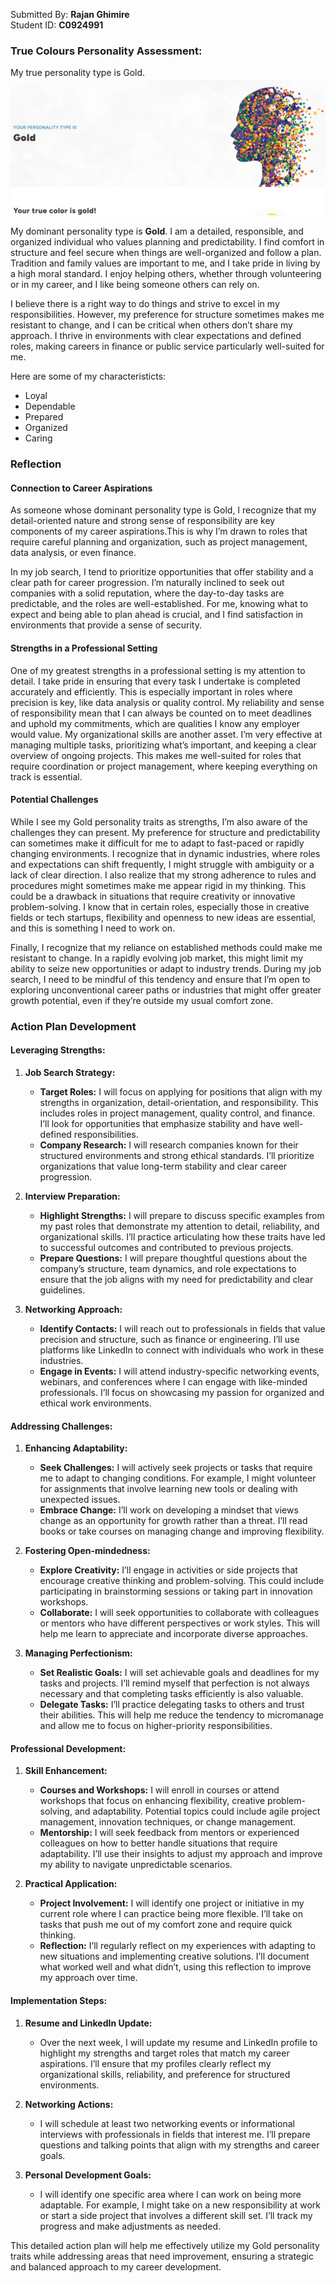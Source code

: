 Submitted By: **Rajan Ghimire** <br>
Student ID: **C0924991** <br>

### True Colours Personality Assessment:


My true personality type is Gold. 
![](2024-08-12_09-26.png)

My dominant personality type is **Gold**. I am a detailed, responsible, and organized individual who values planning and predictability. I find comfort in structure and feel secure when things are well-organized and follow a plan. Tradition and family values are important to me, and I take pride in living by a high moral standard. I enjoy helping others, whether through volunteering or in my career, and I like being someone others can rely on.

I believe there is a right way to do things and strive to excel in my responsibilities. However, my preference for structure sometimes makes me resistant to change, and I can be critical when others don’t share my approach. I thrive in environments with clear expectations and defined roles, making careers in finance or public service particularly well-suited for me.

Here are some of my characteristicts: 

- Loyal
- Dependable 
- Prepared 
- Organized 
- Caring

### Reflection

#### Connection to Career Aspirations

As someone whose dominant personality type is Gold, I recognize that my detail-oriented nature and strong sense of responsibility are key components of my career aspirations.This is why I’m drawn to roles that require careful planning and organization, such as project management, data analysis, or even finance.

In my job search, I tend to prioritize opportunities that offer stability and a clear path for career progression. I’m naturally inclined to seek out companies with a solid reputation, where the day-to-day tasks are predictable, and the roles are well-established. For me, knowing what to expect and being able to plan ahead is crucial, and I find satisfaction in environments that provide a sense of security.

#### Strengths in a Professional Setting

One of my greatest strengths in a professional setting is my attention to detail. I take pride in ensuring that every task I undertake is completed accurately and efficiently. This is especially important in roles where precision is key, like data analysis or quality control. My reliability and sense of responsibility mean that I can always be counted on to meet deadlines and uphold my commitments, which are qualities I know any employer would value.
My organizational skills are another asset. I’m very effective at managing multiple tasks, prioritizing what’s important, and keeping a clear overview of ongoing projects. This makes me well-suited for roles that require coordination or project management, where keeping everything on track is essential.

#### Potential Challenges

While I see my Gold personality traits as strengths, I’m also aware of the challenges they can present. My preference for structure and predictability can sometimes make it difficult for me to adapt to fast-paced or rapidly changing environments. I recognize that in dynamic industries, where roles and expectations can shift frequently, I might struggle with ambiguity or a lack of clear direction.
I also realize that my strong adherence to rules and procedures might sometimes make me appear rigid in my thinking. This could be a drawback in situations that require creativity or innovative problem-solving. I know that in certain roles, especially those in creative fields or tech startups, flexibility and openness to new ideas are essential, and this is something I need to work on.

Finally, I recognize that my reliance on established methods could make me resistant to change. In a rapidly evolving job market, this might limit my ability to seize new opportunities or adapt to industry trends. During my job search, I need to be mindful of this tendency and ensure that I’m open to exploring unconventional career paths or industries that might offer greater growth potential, even if they’re outside my usual comfort zone.



### Action Plan Development

#### **Leveraging Strengths:**

1. **Job Search Strategy:**
   - **Target Roles:** I will focus on applying for positions that align with my strengths in organization, detail-orientation, and responsibility. This includes roles in project management, quality control, and finance. I’ll look for opportunities that emphasize stability and have well-defined responsibilities.
   - **Company Research:** I will research companies known for their structured environments and strong ethical standards. I’ll prioritize organizations that value long-term stability and clear career progression.

2. **Interview Preparation:**
   - **Highlight Strengths:** I will prepare to discuss specific examples from my past roles that demonstrate my attention to detail, reliability, and organizational skills. I’ll practice articulating how these traits have led to successful outcomes and contributed to previous projects.
   - **Prepare Questions:** I will prepare thoughtful questions about the company’s structure, team dynamics, and role expectations to ensure that the job aligns with my need for predictability and clear guidelines.

3. **Networking Approach:**
   - **Identify Contacts:** I will reach out to professionals in fields that value precision and structure, such as finance or engineering. I’ll use platforms like LinkedIn to connect with individuals who work in these industries.
   - **Engage in Events:** I will attend industry-specific networking events, webinars, and conferences where I can engage with like-minded professionals. I’ll focus on showcasing my passion for organized and ethical work environments.

#### **Addressing Challenges:**

1. **Enhancing Adaptability:**
   - **Seek Challenges:** I will actively seek projects or tasks that require me to adapt to changing conditions. For example, I might volunteer for assignments that involve learning new tools or dealing with unexpected issues.
   - **Embrace Change:** I’ll work on developing a mindset that views change as an opportunity for growth rather than a threat. I’ll read books or take courses on managing change and improving flexibility.

2. **Fostering Open-mindedness:**
   - **Explore Creativity:** I’ll engage in activities or side projects that encourage creative thinking and problem-solving. This could include participating in brainstorming sessions or taking part in innovation workshops.
   - **Collaborate:** I will seek opportunities to collaborate with colleagues or mentors who have different perspectives or work styles. This will help me learn to appreciate and incorporate diverse approaches.

3. **Managing Perfectionism:**
   - **Set Realistic Goals:** I will set achievable goals and deadlines for my tasks and projects. I’ll remind myself that perfection is not always necessary and that completing tasks efficiently is also valuable.
   - **Delegate Tasks:** I’ll practice delegating tasks to others and trust their abilities. This will help me reduce the tendency to micromanage and allow me to focus on higher-priority responsibilities.

#### **Professional Development:**

1. **Skill Enhancement:**
   - **Courses and Workshops:** I will enroll in courses or attend workshops that focus on enhancing flexibility, creative problem-solving, and adaptability. Potential topics could include agile project management, innovation techniques, or change management.
   - **Mentorship:** I will seek feedback from mentors or experienced colleagues on how to better handle situations that require adaptability. I’ll use their insights to adjust my approach and improve my ability to navigate unpredictable scenarios.

2. **Practical Application:**
   - **Project Involvement:** I will identify one project or initiative in my current role where I can practice being more flexible. I’ll take on tasks that push me out of my comfort zone and require quick thinking.
   - **Reflection:** I’ll regularly reflect on my experiences with adapting to new situations and implementing creative solutions. I’ll document what worked well and what didn’t, using this reflection to improve my approach over time.

#### **Implementation Steps:**

1. **Resume and LinkedIn Update:**
   - Over the next week, I will update my resume and LinkedIn profile to highlight my strengths and target roles that match my career aspirations. I’ll ensure that my profiles clearly reflect my organizational skills, reliability, and preference for structured environments.

2. **Networking Actions:**
   - I will schedule at least two networking events or informational interviews with professionals in fields that interest me. I’ll prepare questions and talking points that align with my strengths and career goals.

3. **Personal Development Goals:**
   - I will identify one specific area where I can work on being more adaptable. For example, I might take on a new responsibility at work or start a side project that involves a different skill set. I’ll track my progress and make adjustments as needed.

This detailed action plan will help me effectively utilize my Gold personality traits while addressing areas that need improvement, ensuring a strategic and balanced approach to my career development.
